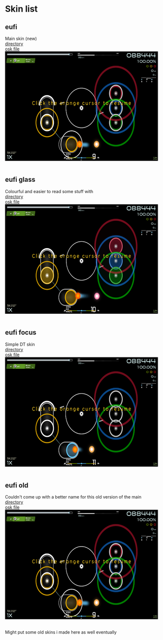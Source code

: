 # Skin list
## eufi
Main skin (new)<br>
[directory](skins/eufi)<br>
[osk file](skins/eufi.osk)<br>
<img src="skins/eufi.png" width="640" height="360"><br><br>

## eufi glass
Colourful and easier to read some stuff with<br>
[directory](skins/eufi%20glass)<br>
[osk file](skins/eufi%20glass.osk)<br>
<img src="skins/eufi%20glass.png" width="640" height="360"><br><br>

## eufi focus
Simple DT skin<br>
[directory](skins/eufi%20focus)<br>
[osk file](skins/eufi%20focus.osk)<br>
<img src="skins/eufi%20focus.png" width="640" height="360"><br><br>

## eufi old
Couldn't come up with a better name for this old version of the main<br>
[directory](skins/eufi%20old)<br>
[osk file](skins/eufi%20old.osk)<br>
<img src="skins/eufi.png" width="640" height="360"><br><br>

Might put some old skins i made here as well eventually
